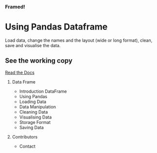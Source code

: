 ### Framed!

# Using Pandas Dataframe

Load data, change the names and the layout (wide or long format), clean, save 
and visualise the data.

## See the working copy

[Read the Docs](https://frameyourdata.readthedocs.io/en/latest/index.html)

1. Data Frame

    * Introduction DataFrame
    * Using Pandas
    * Loading Data
    * Data Manipulation
    * Cleaning Data
    * Visualising Data
    * Storage Format
    * Saving Data

2. Contributors
    * Contact